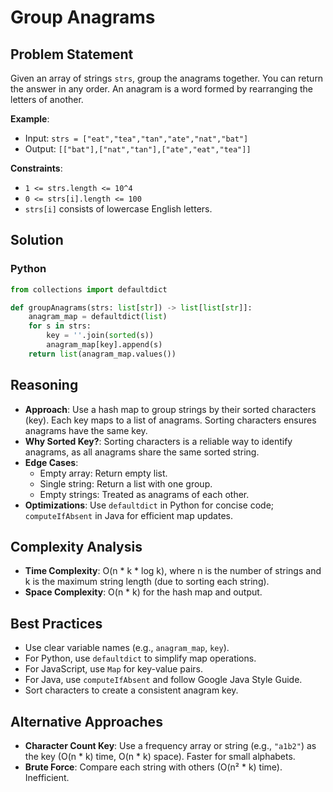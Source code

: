 # Group Anagrams

## Problem Statement
Given an array of strings `strs`, group the anagrams together. You can return the answer in any order. An anagram is a word formed by rearranging the letters of another.

**Example**:
- Input: `strs = ["eat","tea","tan","ate","nat","bat"]`
- Output: `[["bat"],["nat","tan"],["ate","eat","tea"]]`

**Constraints**:
- `1 <= strs.length <= 10^4`
- `0 <= strs[i].length <= 100`
- `strs[i]` consists of lowercase English letters.

## Solution

### Python
```python
from collections import defaultdict

def groupAnagrams(strs: list[str]) -> list[list[str]]:
    anagram_map = defaultdict(list)
    for s in strs:
        key = ''.join(sorted(s))
        anagram_map[key].append(s)
    return list(anagram_map.values())
```

## Reasoning
- **Approach**: Use a hash map to group strings by their sorted characters (key). Each key maps to a list of anagrams. Sorting characters ensures anagrams have the same key.
- **Why Sorted Key?**: Sorting characters is a reliable way to identify anagrams, as all anagrams share the same sorted string.
- **Edge Cases**:
  - Empty array: Return empty list.
  - Single string: Return a list with one group.
  - Empty strings: Treated as anagrams of each other.
- **Optimizations**: Use `defaultdict` in Python for concise code; `computeIfAbsent` in Java for efficient map updates.

## Complexity Analysis
- **Time Complexity**: O(n * k * log k), where n is the number of strings and k is the maximum string length (due to sorting each string).
- **Space Complexity**: O(n * k) for the hash map and output.

## Best Practices
- Use clear variable names (e.g., `anagram_map`, `key`).
- For Python, use `defaultdict` to simplify map operations.
- For JavaScript, use `Map` for key-value pairs.
- For Java, use `computeIfAbsent` and follow Google Java Style Guide.
- Sort characters to create a consistent anagram key.

## Alternative Approaches
- **Character Count Key**: Use a frequency array or string (e.g., `"a1b2"`) as the key (O(n * k) time, O(n * k) space). Faster for small alphabets.
- **Brute Force**: Compare each string with others (O(n² * k) time). Inefficient.